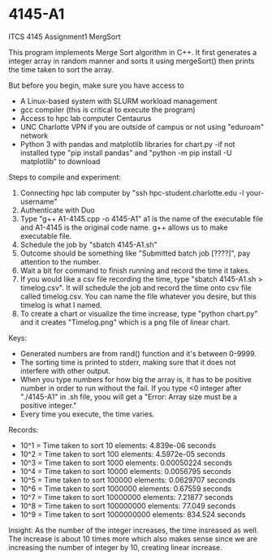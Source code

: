 # 4145-A1
ITCS 4145 Assignment1 MergSort

This program implements Merge Sort algorithm in C++.
It first generates a integer array in random manner and sorts it using mergeSort() then prints the time taken to sort the array.



But before you begin, make sure you have access to 
- A Linux-based system with SLURM workload management
- gcc compiler (this is critical to execute the program)
- Access to hpc lab computer Centaurus
- UNC Charlotte VPN if you are outside of campus or not using "eduroam" network
- Python 3 with pandas and matplotlib libraries for chart.py
    -if not installed type "pip install pandas" and "python -m pip install -U matplotlib" to download



Steps to compile and experiment:

1. Connecting hpc lab computer by "ssh hpc-student.charlotte.edu -l your-username"
2. Authenticate with Duo
3. Type "g++ A1-4145.cpp -o 4145-A1" a1 is the name of the executable file and A1-4145 is the original code name. g++ allows us to make executable file.
4. Schedule the job by "sbatch 4145-A1.sh"
5. Outcome should be something like "Submitted batch job [????]", pay attention to the number.
6. Wait a bit for command to finish running and record the time it takes. 
7. If you would like a csv file recording the time, type "sbatch 4145-A1.sh > timelog.csv". It will schedule the job and record the time onto csv file called timelog.csv. You can name the file whatever you desire, but this timelog is what I named. 
8. To create a chart or visualize the  time increase, type "python chart.py" and it creates "Timelog.png" which is a png file of linear chart. 



Keys:
- Generated numbers are from rand() function and it's between 0-9999.
- The sorting time is printed to stderr, making sure that it does not interfere with other output.
- When you type numbers for how big the array is, it has to be positive number in order to run without the fail. If you type <0 integer after "./4145-A1" in .sh file, yoou will get a "Error: Array size must be a positive integer."
- Every time you execute, the time varies. 



Records:
- 10^1 = Time taken to sort 10 elements: 4.839e-06 seconds
- 10^2 = Time taken to sort 100 elements: 4.5972e-05 seconds
- 10^3 = Time taken to sort 1000 elements: 0.00050224 seconds
- 10^4 = Time taken to sort 10000 elements: 0.0056795 seconds
- 10^5 = Time taken to sort 100000 elements: 0.0629707 seconds
- 10^6 = Time taken to sort 1000000 elements: 0.67559 seconds
- 10^7 = Time taken to sort 10000000 elements: 7.21877 seconds
- 10^8 = Time taken to sort 100000000 elements: 77.049 seconds
- 10^9 = Time taken to sort 1000000000 elements: 834.524 seconds



Insight:
As the number of the integer increases, the time insreased as well. The increase is about 10 times more which also makes sense since we are increasing the number of integer by 10, creating linear increase.

